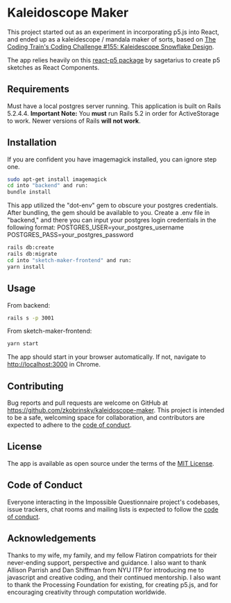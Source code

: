 # Kaleidoscope Maker

This project started out as an experiment in incorporating p5.js into React, and ended up as a kaleidescope / mandala maker of sorts, based on [The Coding Train's Coding Challenge #155: Kaleidescope Snowflake Design](https://www.youtube.com/watch?v=R3C2giDfmO8).

The app relies heavily on this [react-p5 package](https://www.npmjs.com/package/react-p5) by sagetarius to create p5 sketches as React Components.

## Requirements

Must have a local postgres server running.
This application is built on Rails 5.2.4.4.
**Important Note:**
You **must** run Rails 5.2 in order for ActiveStorage to work. Newer versions of Rails **will not work**.

## Installation

If you are confident you have imagemagick installed, you can ignore step one.

```bash
sudo apt-get install imagemagick
cd into "backend" and run:
bundle install
```

This app utilized the "dot-env" gem to obscure your postgres credentials. After bundling, the gem should be available to you. Create a .env file in "backend," and there you can input your postgres login credentials in the following format:
POSTGRES_USER=your_postgres_username
POSTGRES_PASS=your_postgres_password

```bash
rails db:create
rails db:migrate
cd into "sketch-maker-frontend" and run:
yarn install
```

## Usage

From backend:

```bash
rails s -p 3001
```

From sketch-maker-frontend:

```bash
yarn start
```

The app should start in your browser automatically. If not, navigate to [http://localhost:3000](http://localhost:3000) in Chrome.

## Contributing

Bug reports and pull requests are welcome on GitHub at https://github.com/zkobrinsky/kaleidoscope-maker. This project is intended to be a safe, welcoming space for collaboration, and contributors are expected to adhere to the [code of conduct](https://github.com/zkobrinsky/kaleidoscope-maker/blob/main/CODE_OF_CONDUCT.md).

## License

The app is available as open source under the terms of the [MIT License](https://opensource.org/licenses/MIT).

## Code of Conduct

Everyone interacting in the Impossible Questionnaire project's codebases, issue trackers, chat rooms and mailing lists is expected to follow the [code of conduct](https://github.com/zkobrinsky/kaleidoscope-maker/blob/main/CODE_OF_CONDUCT.md).

## Acknowledgements

Thanks to my wife, my family, and my fellow Flatiron compatriots for their never-ending support, perspective and guidance. I also want to thank Allison Parrish and Dan Shiffman from NYU ITP for introducing me to javascript and creative coding, and their continued mentorship. I also want to thank the Processing Foundation for existing, for creating p5.js, and for encouraging creativity through computation worldwide.
